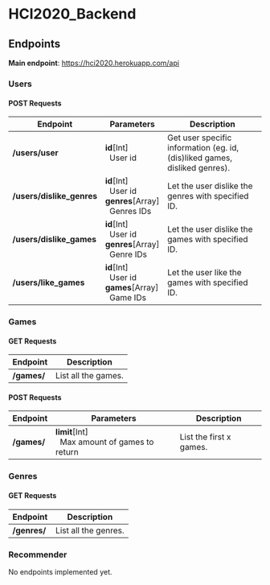 # HCI2020_Backend

## Endpoints

**Main endpoint**: https://hci2020.herokuapp.com/api

### Users

#### POST Requests

| Endpoint                  | Parameters                                                                           | Description                                                                |
| ------------------------- | ------------------------------------------------------------------------------------ | -------------------------------------------------------------------------- |
| **/users/user**           | **id**[Int]<br/>&nbsp;&nbsp;User id                                                  | Get user specific information (eg. id, (dis)liked games, disliked genres). |
| **/users/dislike_genres** | **id**[Int]<br/>&nbsp;&nbsp;User id<br/>**genres**[Array]<br/>&nbsp;&nbsp;Genres IDs | Let the user dislike the genres with specified ID.                         |
| **/users/dislike_games**  | **id**[Int]<br/>&nbsp;&nbsp;User id<br/>**genres**[Array]<br/>&nbsp;&nbsp;Genre IDs  | Let the user dislike the games with specified ID.                          |
| **/users/like_games**     | **id**[Int]<br/>&nbsp;&nbsp;User id<br/>**games**[Array]<br/>&nbsp;&nbsp;Game IDs    | Let the user like the games with specified ID.                             |

### Games

#### GET Requests

| Endpoint    | Description         |
| ----------- | ------------------- |
| **/games/** | List all the games. |

#### POST Requests

| Endpoint    | Parameters                                                   | Description             |
| ----------- | ------------------------------------------------------------ | ----------------------- |
| **/games/** | **limit**[Int]<br/>&nbsp;&nbsp;Max amount of games to return | List the first x games. |

### Genres

#### GET Requests

| Endpoint     | Description          |
| ------------ | -------------------- |
| **/genres/** | List all the genres. |

### Recommender

No endpoints implemented yet.

<!-- | Endpoint       | Type | Parameters | Description          |
| -------------- | ---- | ---------- | -------------------- |
| **api/games/** | GET  |            | List all the genres. | -->
